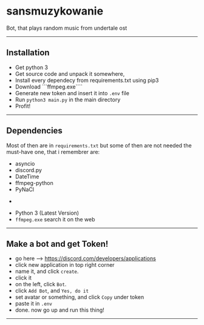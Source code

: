 # sansmuzykowanie
Bot, that plays random music from undertale ost

---------------------------
## Installation
* Get python 3
* Get source code and unpack it somewhere,
* Install every dependecy from requirements.txt using pip3
* Download ```ffmpeg.exe````
* Generate new token and insert it into ``` .env ``` file
* Run ``` python3 main.py ``` in the main directory
* Profit!
----------------------------
## Dependencies
Most of then are in ```requirements.txt``` but some of then are not needed
the must-have one, that i remembrer are:
* asyncio
* discord.py
* DateTime
* ffmpeg-python
* PyNaCl
-
* Python 3 (Latest Version)
* ```ffmpeg.exe``` search it on the web
---------------------------
## Make a bot and get Token!
* go here --> https://discord.com/developers/applications
* click new application in top right corner
* name it, and click ```create```.
* click it
* on the left, click ```Bot```.
* click ```Add Bot```, and ```Yes, do it```
* set avatar or something, and click ```Copy``` under token
* paste it in ```.env``` 
* done. now go up and run this thing!
---------------------------
